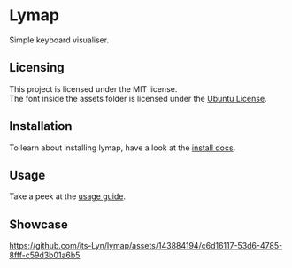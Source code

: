 # Lymap
Simple keyboard visualiser.

## Licensing
This project is licensed under the MIT license. <br>
The font inside the assets folder is licensed under the [Ubuntu License](./assets/LICENSE).

## Installation
To learn about installing lymap, have a look at the [install docs](./docs/INSTALL.md).

## Usage
Take a peek at the [usage guide](./docs/USAGE.md).

## Showcase
https://github.com/its-Lyn/lymap/assets/143884194/c6d16117-53d6-4785-8fff-c59d3b01a6b5

